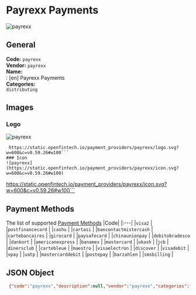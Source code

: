 # Payrexx Payments 
![payrexx](https://static.openfintech.io/payment_providers/payrexx/logo.svg?w=600&c=v0.59.26#w100)  
## General 
**Code:** `payrexx`  
**Vendor:** `payrexx`  
**Name:**  
:	[en] Payrexx Payments  
**Categories:**  
`distributing`  
## Images 
### Logo 
![payrexx](https://static.openfintech.io/payment_providers/payrexx/logo.svg?w=600&c=v0.59.26#w100)  
```
 https://static.openfintech.io/payment_providers/payrexx/logo.svg?w=600&c=v0.59.26#w100```  
### Icon 
![payrexx](https://static.openfintech.io/payment_providers/payrexx/icon.svg?w=600&c=v0.59.26#w100)  
```
 https://static.openfintech.io/payment_providers/payrexx/icon.svg?w=600&c=v0.59.26#w100```  
## Payment Methods 
The list of supported  [Payment Methods](#) 
|Code| 
|:---| 
|`visa2` | 
|`postfinancecard` | 
|`cashu` | 
|`cartasi` | 
|`bancontactmistercash` | 
|`cartebancaires` | 
|`girocard` | 
|`paysafecard` | 
|`chinaunionpay` | 
|`debitobradesco` | 
|`dankort` | 
|`americanexpress` | 
|`banamex` | 
|`mastercard` | 
|`ukash` | 
|`jcb` | 
|`dinersclub` | 
|`cartebleue` | 
|`maestro` | 
|`visaelectron` | 
|`discover` | 
|`visadebit` | 
|`vpay` | 
|`uatp` | 
|`mastercarddebit` | 
|`postepay` | 
|`barzahlen` | 
|`smsbilling` | 
 
## JSON Object 
```json
 {"code":"payrexx","description":null,"vendor":"payrexx","categories":["distributing"],"countries":null,"payment_method":["visa2","postfinancecard","cashu","cartasi","bancontactmistercash","cartebancaires","girocard","paysafecard","chinaunionpay","debitobradesco","dankort","americanexpress","banamex","mastercard","ukash","jcb","dinersclub","cartebleue","maestro","visaelectron","discover","visadebit","vpay","uatp","mastercarddebit","postepay","barzahlen","smsbilling"],"payout_method":null,"metadata":{"about_payments_code":"payrexx"},"name":{"en":"Payrexx Payments"}}```  
